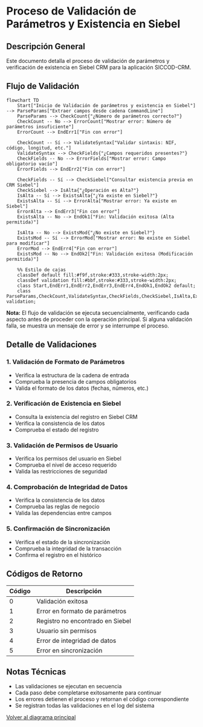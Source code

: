 # Proceso de Validación de Parámetros y Existencia en Siebel

## Descripción General

Este documento detalla el proceso de validación de parámetros y verificación de existencia en Siebel CRM para la aplicación SICCOD-CRM.

## Flujo de Validación

```mermaid
flowchart TD
    Start["Inicio de Validación de parámetros y existencia en Siebel"] --> ParseParams["Extraer campos desde cadena CommandLine"]
    ParseParams --> CheckCount{"¿Número de parámetros correcto?"}
    CheckCount -- No --> ErrorCount["Mostrar error: Número de parámetros insuficiente"]
    ErrorCount --> EndErr1["Fin con error"]

    CheckCount -- Sí --> ValidateSyntax["Validar sintaxis: NIF, código, longitud, etc."]
    ValidateSyntax --> CheckFields{"¿Campos requeridos presentes?"}
    CheckFields -- No --> ErrorFields["Mostrar error: Campo obligatorio vacío"]
    ErrorFields --> EndErr2["Fin con error"]

    CheckFields -- Sí --> CheckSiebel["Consultar existencia previa en CRM Siebel"]
    CheckSiebel --> IsAlta{"¿Operación es Alta?"}
    IsAlta -- Sí --> ExistsAlta{"¿Ya existe en Siebel?"}
    ExistsAlta -- Sí --> ErrorAlta["Mostrar error: Ya existe en Siebel"]
    ErrorAlta --> EndErr3["Fin con error"]
    ExistsAlta -- No --> EndOk1["Fin: Validación exitosa (Alta permitida)"]

    IsAlta -- No --> ExistsMod{"¿No existe en Siebel?"}
    ExistsMod -- Sí --> ErrorMod["Mostrar error: No existe en Siebel para modificar"]
    ErrorMod --> EndErr4["Fin con error"]
    ExistsMod -- No --> EndOk2["Fin: Validación exitosa (Modificación permitida)"]

    %% Estilo de cajas
    classDef default fill:#f9f,stroke:#333,stroke-width:2px;
    classDef validation fill:#bbf,stroke:#333,stroke-width:2px;
    class Start,EndErr1,EndErr2,EndErr3,EndErr4,EndOk1,EndOk2 default;
    class ParseParams,CheckCount,ValidateSyntax,CheckFields,CheckSiebel,IsAlta,ExistsAlta,ExistsMod validation;
```

**Nota:** El flujo de validación se ejecuta secuencialmente, verificando cada aspecto antes de proceder con la operación principal. Si alguna validación falla, se muestra un mensaje de error y se interrumpe el proceso.

## Detalle de Validaciones

### 1. Validación de Formato de Parámetros
- Verifica la estructura de la cadena de entrada
- Comprueba la presencia de campos obligatorios
- Valida el formato de los datos (fechas, números, etc.)

### 2. Verificación de Existencia en Siebel
- Consulta la existencia del registro en Siebel CRM
- Verifica la consistencia de los datos
- Comprueba el estado del registro

### 3. Validación de Permisos de Usuario
- Verifica los permisos del usuario en Siebel
- Comprueba el nivel de acceso requerido
- Valida las restricciones de seguridad

### 4. Comprobación de Integridad de Datos
- Verifica la consistencia de los datos
- Comprueba las reglas de negocio
- Valida las dependencias entre campos

### 5. Confirmación de Sincronización
- Verifica el estado de la sincronización
- Comprueba la integridad de la transacción
- Confirma el registro en el histórico

## Códigos de Retorno

| Código | Descripción |
|--------|-------------|
| 0 | Validación exitosa |
| 1 | Error en formato de parámetros |
| 2 | Registro no encontrado en Siebel |
| 3 | Usuario sin permisos |
| 4 | Error de integridad de datos |
| 5 | Error en sincronización |

## Notas Técnicas

- Las validaciones se ejecutan en secuencia
- Cada paso debe completarse exitosamente para continuar
- Los errores detienen el proceso y retornan el código correspondiente
- Se registran todas las validaciones en el log del sistema

[Volver al diagrama principal](./readmeOpenAI002.md)
